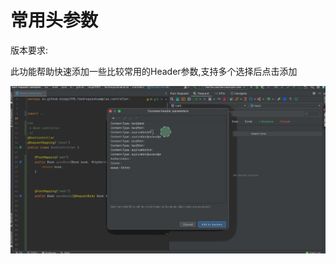 # 常用头参数

版本要求: <Badge text="2022.2.7" />

此功能帮助快速添加一些比较常用的Header参数,支持多个选择后点击添加

![commonHeader](../../.vuepress/public/img/2022.2.7/commonHeader.gif)
